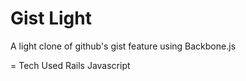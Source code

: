 # Gist Light
A light clone of github's gist feature using Backbone.js

= Tech Used
Rails
Javascript




